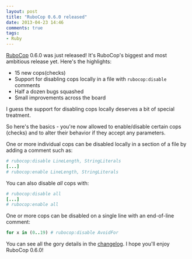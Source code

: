 ```yaml
---
layout: post
title: "RuboCop 0.6.0 released"
date: 2013-04-23 14:46
comments: true
tags:
- Ruby
---
```


[RuboCop](https://github.com/bbatsov/rubocop) 0.6.0 was just released!
It's RuboCop's biggest and most ambitious release yet.  Here's the
highlights:

* 15 new cops(checks)
* Support for disabling cops locally in a file with `rubocop:disable` comments
* Half a dozen bugs squashed
* Small improvements across the board

I guess the support for disabling cops locally deserves a bit of special treatment.

So here's the basics - you're now allowed to enable/disable certain cops
(checks) and to alter their behavior if they accept any parameters.

One or more individual cops can be disabled locally in a section of a
file by adding a comment such as:

``` ruby
# rubocop:disable LineLength, StringLiterals
[...]
# rubocop:enable LineLength, StringLiterals
```

You can also disable *all* cops with:

``` ruby
# rubocop:disable all
[...]
# rubocop:enable all
```

One or more cops can be disabled on a single line with an end-of-line
comment:

``` ruby
for x in (0..19) # rubocop:disable AvoidFor
```

You can see all the gory details in the
[changelog](https://github.com/bbatsov/rubocop/blob/master/CHANGELOG.md). I hope you'll enjoy RuboCop 0.6.0!
